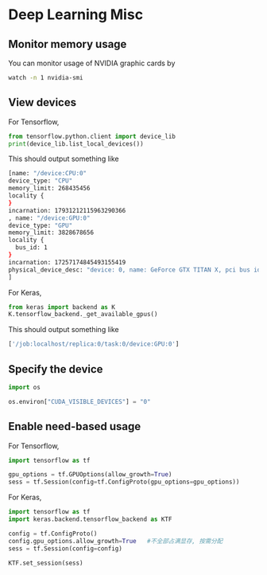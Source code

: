 # Deep Learning Misc

## Monitor memory usage

You can monitor usage of NVIDIA graphic cards by

```bash
watch -n 1 nvidia-smi
```

## View devices

For Tensorflow,

```python
from tensorflow.python.client import device_lib
print(device_lib.list_local_devices())
```

This should output something like

```bash
[name: "/device:CPU:0"
device_type: "CPU"
memory_limit: 268435456
locality {
}
incarnation: 17931212115963290366
, name: "/device:GPU:0"
device_type: "GPU"
memory_limit: 3828678656
locality {
  bus_id: 1
}
incarnation: 17257174845493155419
physical_device_desc: "device: 0, name: GeForce GTX TITAN X, pci bus id: 0000:01:00.0, compute capability: 5.2"
]
```

For Keras,

```python
from keras import backend as K
K.tensorflow_backend._get_available_gpus()
```

This should output something like

```bash
['/job:localhost/replica:0/task:0/device:GPU:0']
```

## Specify the device

```python
import os

os.environ["CUDA_VISIBLE_DEVICES"] = "0"
```

## Enable need-based usage

For Tensorflow,

```python
import tensorflow as tf

gpu_options = tf.GPUOptions(allow_growth=True)
sess = tf.Session(config=tf.ConfigProto(gpu_options=gpu_options))
```

For Keras,

```python
import tensorflow as tf
import keras.backend.tensorflow_backend as KTF

config = tf.ConfigProto()
config.gpu_options.allow_growth=True   #不全部占满显存, 按需分配
sess = tf.Session(config=config)

KTF.set_session(sess)
```
